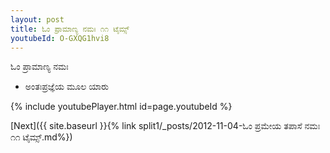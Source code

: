 ```yaml
---
layout: post
title: ಓಂ ಪ್ರಾಮಾಣ್ಯ ನಮಃ ೧೧ ಟೈಮ್ಸ್
youtubeId: O-GXQG1hvi8
---
```

 
 
 ಓಂ ಪ್ರಾಮಾಣ್ಯ ನಮಃ  
 
 -  ಅಂತಃಪ್ರಜ್ಞೆಯ ಮೂಲ ಯಾರು 
 
  
 
  
 
 
 
 
 
 


{% include youtubePlayer.html id=page.youtubeId %}
 
[Next]({{ site.baseurl }}{% link  split1/_posts/2012-11-04-ಓಂ ಪ್ರಮೇಯ ತಪಾಸೆ ನಮಃ ೧೧ ಟೈಮ್ಸ್.md%})
 
